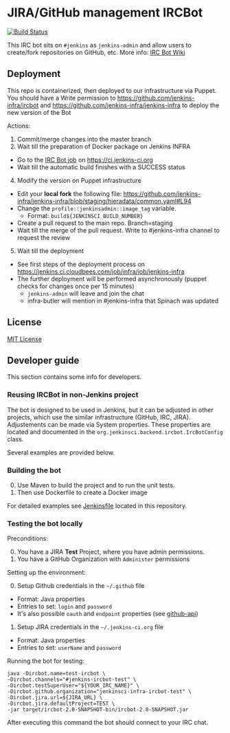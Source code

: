 # JIRA/GitHub management IRCBot
[![Build Status](https://ci.jenkins-ci.org/view/Infrastructure/job/Containers/job/infra_ircbot/badge/icon)](https://ci.jenkins-ci.org/view/Infrastructure/job/Containers/job/infra_ircbot/)

This IRC bot sits on `#jenkins` as `jenkins-admin` and allow users to create/fork repositories on GitHub, etc. More info: [IRC Bot Wiki][1]

## Deployment
This repo is containerized, then deployed to our infrastructure via Puppet. 
You should have a Write permission to https://github.com/jenkins-infra/ircbot and https://github.com/jenkins-infra/jenkins-infra to deploy the new version of the Bot

Actions:

1. Commit/merge changes into the master branch
2. Wait till the preparation of Docker package on Jenkins INFRA 
 * Go to the [IRC Bot job][2] on https://ci.jenkins-ci.org
 * Wait till the automatic build finishes with a SUCCESS status
4. Modify the version on Puppet infrastructure
 *  Edit your <b>local fork</b> the following file: https://github.com/jenkins-infra/jenkins-infra/blob/staging/hieradata/common.yaml#L94  
 * Change the `profile::jenkinsadmin::image_tag` variable.
   * Format: `build${JENKINSCI_BUILD_NUMBER}`
 * Create a pull request to the main repo. Branch=staging
 * Wait till the merge of the pull request. Write to #jenkins-infra channel to request the review
5. Wait till the deployment
 * See first steps of the deployment process on https://jenkins.ci.cloudbees.com/job/infra/job/jenkins-infra
 * The further deployment will be performed asynchronously (puppet checks for changes once per 15 minutes)
   * <code>jenkins-admin</code> will leave and join the chat
   * infra-butler will mention in #jenkins-infra that Spinach was updated

## License
[MIT License][3]


## Developer guide

This section contains some info for developers.

### Reusing IRCBot in non-Jenkins project

The bot is designed to be used in Jenkins, but it can be adjusted in other projects, 
which use the similar infrastructure (GitHub, IRC, JIRA). 
Adjustements can be made via System properties.
These properties are located and documented in the 
<code>org.jenkinsci.backend.ircbot.IrcBotConfig</code> class.

Several examples are provided below.

### Building the bot

0. Use Maven to build the project and to run the unit tests.
0. Then use Dockerfile to create a Docker image

For detailed examples see [Jenkinsfile](Jenkinsfile) located in this repository.

### Testing the bot locally

Preconditions:

0. You have a JIRA **Test** Project, where you have admin permissions.
1. You have a GitHub Organization with ```Administer``` permissions

Setting up the environment:

0. Setup Github credentials in the ```~/.github``` file
 * Format: Java properties
 * Entries to set: ```login``` and ```password```
 * It's also possible ```oauth``` and ```endpoint``` properties 
 (see [github-api](https://github.com/kohsuke/github-api))
1. Setup JIRA credentials in the ```~/.jenkins-ci.org``` file
 * Format: Java properties
 * Entries to set: ```userName``` and ```password```

Running the bot for testing:

```
java -Dircbot.name=test-ircbot \ 
-Dircbot.channels="#jenkins-ircbot-test" \ 
-Dircbot.testSuperUser="${YOUR_IRC_NAME}" \ 
-Dircbot.github.organization="jenkinsci-infra-ircbot-test" \
-Dircbot.jira.url=${JIRA_URL} \
-Dircbot.jira.defaultProject=TEST \
-jar target/ircbot-2.0-SNAPSHOT-bin/ircbot-2.0-SNAPSHOT.jar 
```
   
After executing this command the bot should connect to your IRC chat.
   
[1]: https://wiki.jenkins-ci.org/display/JENKINS/IRC+Bot
[2]: https://ci.jenkins-ci.org/view/Infrastructure/job/Containers/job/infra_ircbot/
[3]: http://www.opensource.org/licenses/mit-license.php
